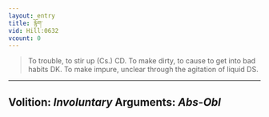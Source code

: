 ```yaml
---
layout: entry
title: རྙོག་
vid: Hill:0632
vcount: 0
---
```

> To trouble, to stir up (Cs\.) CD\. To make dirty, to cause to get into bad habits DK\. To make impure, unclear through the agitation of liquid DS\.

---
Volition: _Involuntary_
Arguments: _Abs-Obl_
---

